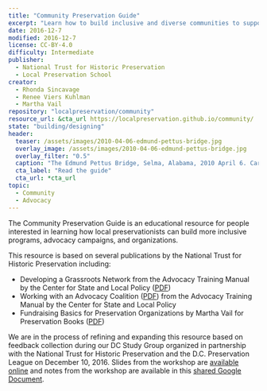 ```yaml
---
title: "Community Preservation Guide"
excerpt: "Learn how to build inclusive and diverse communities to support and advocate for historic preservation."
date: 2016-12-7
modified: 2016-12-7
license: CC-BY-4.0
difficulty: Intermediate
publisher:
  - National Trust for Historic Preservation
  - Local Preservation School
creator:
  - Rhonda Sincavage
  - Renee Viers Kuhlman
  - Martha Vail
repository: "localpreservation/community"
resource_url: &cta_url https://localpreservation.github.io/community/
state: "building/designing"
header:
  teaser: /assets/images/2010-04-06-edmund-pettus-bridge.jpg
  overlay_image: /assets/images/2010-04-06-edmund-pettus-bridge.jpg
  overlay_filter: "0.5"
  caption: "The Edmund Pettus Bridge, Selma, Alabama, 2010 April 6. Carol M. Highsmith. Courtesy [Library of Congress](https://www.loc.gov/pictures/item/2010639087/) ([PD](https://creativecommons.org/publicdomain/mark/1.0/))."
  cta_label: "Read the guide"
  cta_url: *cta_url
topic:
  - Community
  - Advocacy
---
```


The Community Preservation Guide is an educational resource for people interested in learning how local preservationists can build more inclusive programs, advocacy campaigns, and organizations.

This resource is based on several publications by the National Trust for Historic Preservation including:

- Developing a Grassroots Network from the Advocacy Training Manual by the Center for State and Local Policy ([PDF](https://drive.google.com/open?id=0ByRNPnSQ-I35YVAtUC1JdnBiWWM))
- Working with an Advocacy Coalition ([PDF](https://drive.google.com/open?id=0ByRNPnSQ-I35ZXc4eERxem1mamc)) from the Advocacy Training Manual by the Center for State and Local Policy
- Fundraising Basics for Preservation Organizations by Martha Vail for Preservation Books ([PDF](https://drive.google.com/open?id=0ByRNPnSQ-I35TlUwSmkwbVN3em8))

We are in the process of refining and expanding this resource based on feedback collection during our DC Study Group organized in partnership with the National Trust for Historic Preservation and the D.C. Preservation League on December 10, 2016. Slides from the workshop are [available online](https://localpreservation.github.io/presentations/2016-12-09-localpastdc.html#/) and notes from the workshop are available in this [shared Google Document](https://docs.google.com/document/d/11yEhfL5ZMtweAcIHSSBL3IKmOat0Kgp0eDgx1czlXww/edit).
